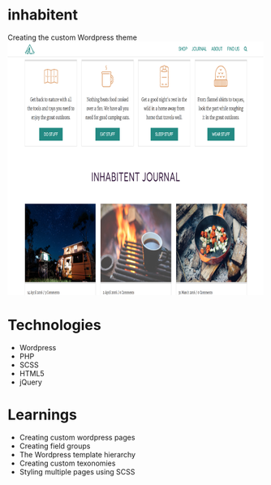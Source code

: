 # inhabitent

Creating the custom Wordpress theme
<img src="https://github.com/inhyechoi/inhabitent/blob/master/themes/inhabitent/images/screenshot/screenshot.png" height="500" width="auto" alt="Inhabitent Main Image">



# Technologies
* Wordpress
* PHP
* SCSS
* HTML5
* jQuery

# Learnings

* Creating custom wordpress pages 
* Creating field groups
* The Wordpress template hierarchy
* Creating custom texonomies
* Styling multiple pages using SCSS
